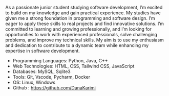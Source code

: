As a passionate junior student studying software development, I’m excited to build on my knowledge and gain practical experience. My studies have given me a strong foundation in programming and software design. I’m eager to apply these skills to real projects and find innovative solutions. I’m committed to learning and growing professionally, and I’m looking for opportunities to work with experienced professionals, solve challenging problems, and improve my technical skills. My aim is to use my enthusiasm and dedication to contribute to a dynamic team while enhancing my expertise in software development.

- Programming Languages: Python, Java, C++
- Web Technologies: HTML, CSS, Tailwind CSS, JavaScript
- Databases: MySQL, Sqlite3
- Tools: Git, Vscode, Pycharm, Docker
- OS: Linux, Windows
- Github : https://github.com/DanaKarimi
